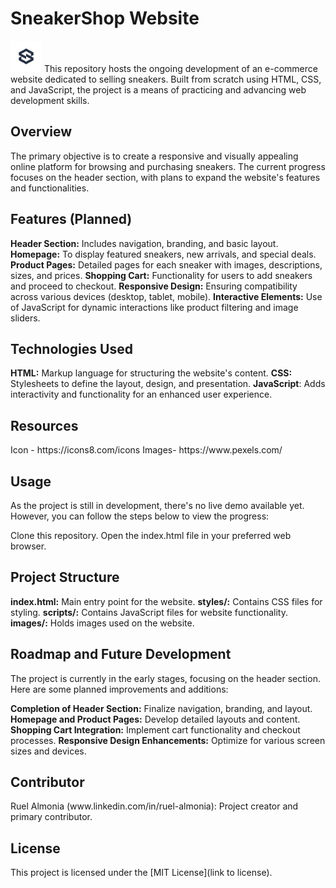 <h1>SneakerShop Website</h1> <img
          src="./images/ss-logo.png"
          alt="Swift Soles Logo"
          class="icon-logo"
          width="50px"
          height="50px"
        />
This repository hosts the ongoing development of an e-commerce website dedicated to selling sneakers. 
Built from scratch using HTML, CSS, and JavaScript, the project is a means of practicing and advancing web development skills.

<h2>Overview</h2>
The primary objective is to create a responsive and visually appealing online platform for browsing and purchasing sneakers.
The current progress focuses on the header section, with plans to expand the website's features and functionalities.

<h2>Features (Planned)</h2>
<b>Header Section:</b> Includes navigation, branding, and basic layout.
<b>Homepage:</b> To display featured sneakers, new arrivals, and special deals.
<b>Product Pages:</b> Detailed pages for each sneaker with images, descriptions, sizes, and prices.
<b>Shopping Cart:</b> Functionality for users to add sneakers and proceed to checkout.
<b>Responsive Design:</b> Ensuring compatibility across various devices (desktop, tablet, mobile).
<b>Interactive Elements:</b> Use of JavaScript for dynamic interactions like product filtering and image sliders.
<h2>Technologies Used</h2>
<b>HTML:</b> Markup language for structuring the website's content.
<b>CSS:</b> Stylesheets to define the layout, design, and presentation.
<b>JavaScript</b>: Adds interactivity and functionality for an enhanced user experience.

<h2>Resources</h2>
Icon - https://icons8.com/icons
Images- https://www.pexels.com/

<h2>Usage</h2>
As the project is still in development, there's no live demo available yet. However, you can follow the steps below to view the progress:

Clone this repository.
Open the index.html file in your preferred web browser.

<h2>Project Structure</h2>
<b>index.html:</b> Main entry point for the website.
<b>styles/:</b> Contains CSS files for styling.
<b>scripts/:</b> Contains JavaScript files for website functionality.
<b>images/:</b> Holds images used on the website.

<h2>Roadmap and Future Development</h2>
The project is currently in the early stages, focusing on the header section. Here are some planned improvements and additions:

<b>Completion of Header Section:</b> Finalize navigation, branding, and layout.
<b>Homepage and Product Pages:</b> Develop detailed layouts and content.
<b>Shopping Cart Integration:</b> Implement cart functionality and checkout processes.
<b>Responsive Design Enhancements:</b> Optimize for various screen sizes and devices.

<h2>Contributor</h2>
Ruel Almonia (www.linkedin.com/in/ruel-almonia): Project creator and primary contributor.

<h2>License</h2>
This project is licensed under the [MIT License](link to license).
